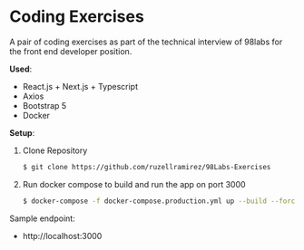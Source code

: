 # Coding Exercises

A pair of coding exercises as part of the technical interview of 98labs for the front end developer position.

**Used**:

- React.js + Next.js + Typescript
- Axios
- Bootstrap 5
- Docker

**Setup**:

1. Clone Repository
   ```sh
   $ git clone https://github.com/ruzellramirez/98Labs-Exercises
   ```
2. Run docker compose to build and run the app on port 3000
   ```sh
   $ docker-compose -f docker-compose.production.yml up --build --force-recreate
   ```

Sample endpoint:

- http://localhost:3000
